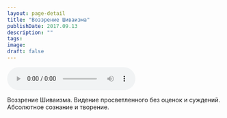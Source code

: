 ```yaml
---
layout: page-detail
title: "Воззрение Шиваизма"
publishDate: 2017.09.13
description: ""
tags:
image:
draft: false
---
```


<audio title="2017.09.13 - Воззрение Шиваизма.mp3" src="/upload/iblock/850/85001ee8092fb31cb0a75b61f6c5a905.mp3" controls=""></audio>

 Воззрение Шиваизма. Видение просветленного без оценок и суждений. Абсолютное сознание и творение. 

  
